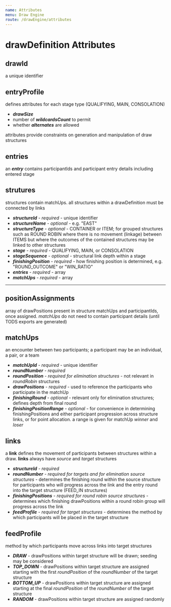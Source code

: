 ```yaml
---
name: Attributes
menu: Draw Engine
route: /drawEngine/attributes
---
```


# drawDefinition Attributes

## drawId

a unique identifier

## entryProfile

defines attributes for each stage type (QUALIFYING, MAIN, CONSOLATION)

- **_drawSize_**
- number of **_wildcardsCount_** to permit
- whether **_alternates_** are allowed

attributes provide constraints on generation and manipulation of draw structures

## entries

an **_entry_** contains participantIds and participant entry details including entered stage

## strutures

structures contain matchUps. all structures within a drawDefinition must be connected by links

- **_structureId_** - _required_ - unique identifier
- **_structureName_** - _optional_ - e.g. "EAST"
- **_structureType_** - _optional_ - CONTAINER or ITEM; for grouped structures such as ROUND ROBIN where there is no movement (linkage) between ITEMS but where the outcomes of the contained structures may be linked to other structures
- **_stage_** - _required_ - QUALIFYING, MAIN, or CONSOLATION
- **_stageSequence_** - _optional_ - structural link depth within a stage
- **_finishingPosition_** - _required_ - how finishing position is determined, e.g. "ROUND_OUTCOME" or "WIN_RATIO"
- **_entries_** - _required_ - array
- **_matchUps_** - _required_ - array

---

## positionAssignments

array of drawPositions present in structure matchUps and participantIds, once assigned. _matchUps_ do not need to contain participant details (until TODS exports are generated)

## matchUps

an encounter between two participants; a participant may be an individual, a pair, or a team

- **_matchUpId_** - _required_ - unique identifier
- **_roundNumber_** - _required_
- **_roundPosition_** - _required for elimination structures_ - not relevant in _roundRobin_ structures
- **_drawPositions_** - _required_ - used to reference the participants who participate in the matchUp
- **_finishingRound_** - _optional_ - relevant only for elimination structures; defines depth from final round
- **_finishingPositionRange_** - _optional_ - for convenience in determining finishingPositions and either participant progression across structure links, or for point allocation. a range is given for matchUp _winner_ and _loser_

## links

a **link** defines the movement of participants between structures within a draw. **links** always have _source_ and _target_ structures

- **_structureId_** - _required_
- **_roundNumber_** - _required for targets and for elimination source structures_ - determines the finishing round within the source structure for participants who will progress across the link and the entry round into the target structure (FEED_IN structures)
- **_finishingPositions_** - _required for round robin source structures_ - determines which finishing drawPositions within a round robin group will progress across the link
- **_feedProfile_** - _required for target structures_ - determines the method by which participants will be placed in the target structure

## feedProfile

method by which participants move across links into target structures

- **_DRAW_** - drawPositions within target structure will be drawn; seeding may be considered
- **_TOP_DOWN_** - drawPositions within target structure are assigned starting with the first _roundPosition_ of the _roundNumber_ of the target structure
- **_BOTTOM_UP_** - drawPositions within target structure are assigned starting at the final _roundPosition_ of the _roundNumber_ of the target structure
- **_RANDOM_** - drawPositions within target structure are assigned randomly
